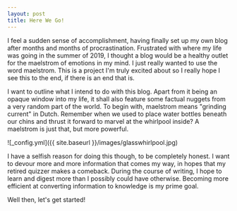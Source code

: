 ```yaml
---
layout: post
title: Here We Go!
---
```


I feel a sudden sense of accomplishment, having finally set up my own blog after months and months of procrastination. Frustrated with where my life was going in the summer of 2019, I thought a blog would be a healthy outlet for the maelstrom of emotions in my mind. I just really wanted to use the word maelstrom. This is a project I'm truly excited about so I really hope I see this to the end, if there is an end that is. 

I want to outline what I intend to do with this blog. Apart from it being an opaque window into my life, it shall also feature some factual nuggets from a very random part of the world. To begin with, maelstrom means "grinding current" in Dutch. Remember when we used to place water bottles beneath our chins and thrust it forward to marvel at the whirlpool inside? A maelstrom is just that, but more powerful. 

![_config.yml]({{ site.baseurl }}/images/glasswhirlpool.jpg)

I have a selfish reason for doing this though, to be completely honest. I want to devour more and more information that comes my way, in hopes that my retired quizzer makes a comeback. During the course of writing, I hope to learn and digest more than I possibly could have otherwise. Becoming more efficient at converting information to knowledge is my prime goal.

Well then, let's get started!
